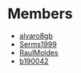 # Members

- [alvaro8gb](https://github.com/Alvaro8gb)
- [Serms1999](https://github.com/Serms1999)
- [RaulMoldes](https://github.com/RaulMoldes)
- [b190042](https://github.com/b190042)